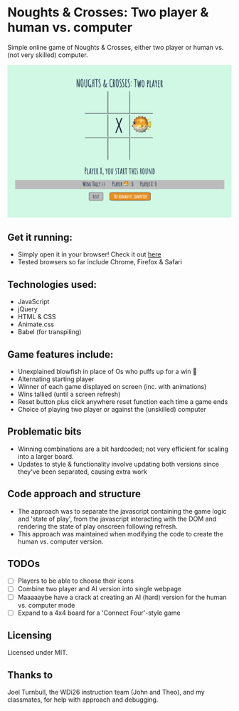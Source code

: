 # Noughts & Crosses: Two player & human vs. computer
Simple online game of Noughts & Crosses, either two player or human vs. (not very skilled) computer.

![Noughts&Crosses Screenshot](assets/noughts&crosses.png)

## Get it running:
* Simply open it in your browser! Check it out [here](https://katshaze.github.io/project0)
* Tested browsers so far include Chrome, Firefox & Safari

## Technologies used:
* JavaScript
* jQuery
* HTML & CSS
* Animate.css
* Babel (for transpiling)

## Game features include:
* Unexplained blowfish in place of Os who puffs up for a win &#128033;
* Alternating starting player
* Winner of each game displayed on screen (inc. with animations)
* Wins tallied (until a screen refresh)
* Reset button plus click anywhere reset function each time a game ends
* Choice of playing two player or against the (unskilled) computer

## Problematic bits
* Winning combinations are a bit hardcoded; not very efficient for scaling into a larger board.
* Updates to style & functionality involve updating both versions since they've been separated, causing extra work

## Code approach and structure
* The approach was to separate the javascript containing the game logic and 'state of play', from the javascript interacting with the DOM and rendering the state of play onscreen following refresh.
* This approach was maintained when modifying the code to create the human vs. computer version.

## TODOs
- [ ] Players to be able to choose their icons
- [ ] Combine two player and AI version into single webpage
- [ ] Maaaaaybe have a crack at creating an AI (hard) version for the human vs. computer mode
- [ ] Expand to a 4x4 board for a 'Connect Four'-style game

## Licensing
Licensed under MIT.

## Thanks to

Joel Turnbull, the WDi26 instruction team (John and Theo), and my classmates, for help with approach and debugging.
